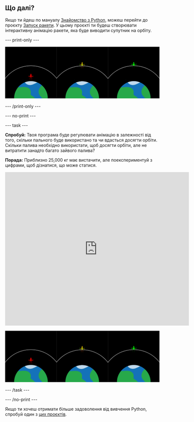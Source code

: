 ## Що далі?

Якщо ти йдеш по мануалу [Знайомство з Python](https://projects.raspberrypi.org/uk-UA/raspberrypi/python-intro), можеш перейти до проєкту [Запуск ракети](https://projects.raspberrypi.org/uk-UA/projects/rocket-launch). У цьому проєкті ти будеш створювати інтерактивну анімацію ракети, яка буде виводити супутник на орбіту.

--- print-only ---

![Проект запуск ракети.](images/showcase_rocket.png)

--- /print-only ---

--- no-print ---

--- task ---

**Спробуй:** Твоя програма буде регулювати анімацію в залежності від того, скільки пального буде використано та чи вдасться досягти орбіти. Скільки палива необхідно використати, щоб досягти орбіти, але не витратити занадто багато зайвого палива?

**Порада:** Приблизно 25,000 кг має вистачити, але поекспериментуй з цифрами, щоб дізнатися, що може статися.

<iframe src="https://trinket.io/embed/python/622b4dd113?outputOnly=true&start=result" width="600" height="500" frameborder="0" marginwidth="0" marginheight="0" allowfullscreen>
</iframe>

![Проєкт Запуск ракети](images/showcase_rocket.png)

--- /task ---

--- /no-print ---

Якщо ти хочеш отримати більше задоволення від вивчення Python, спробуй один з [цих проєктів](https://projects.raspberrypi.org/uk-UA/projects?software%5B%5D=python).
